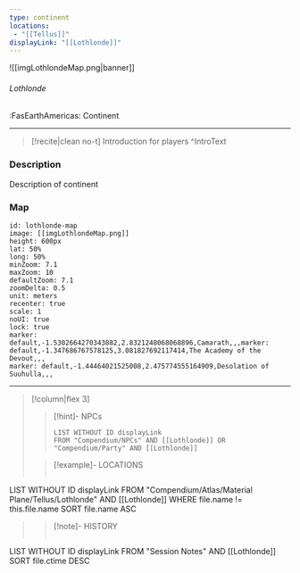 ```yaml
---
type: continent
locations:
 - "[[Tellus]]"
displayLink: "[[Lothlonde]]"
---
```


![[imgLothlondeMap.png|banner]]
###### Lothlonde
<span class="sub2">:FasEarthAmericas: Continent</span>

---

> [!recite|clean no-t]
>	Introduction for players
>^IntroText
	
### Description
Description of continent

### Map
```leaflet
id: lothlonde-map
image: [[imgLothlondeMap.png]]
height: 600px
lat: 50%
long: 50%
minZoom: 7.1
maxZoom: 10
defaultZoom: 7.1
zoomDelta: 0.5
unit: meters
recenter: true
scale: 1
noUI: true
lock: true
marker: default,-1.5302664270343882,2.8321248068068896,Camarath,,,marker: default,-1.347686767578125,3.081827692117414,The Academy of the Devout,,,
marker: default,-1.44464021525008,2.475774555164909,Desolation of Suuhulla,,,

```

---

> [!column|flex 3]
>> [!hint]-  NPCs
>>```dataview
>>LIST WITHOUT ID displayLink
>>FROM "Compendium/NPCs" AND [[Lothlonde]] OR "Compendium/Party" AND [[Lothlonde]] 
> 
>> [!example]- LOCATIONS
>>```dataview
LIST WITHOUT ID displayLink
FROM "Compendium/Atlas/Material Plane/Tellus/Lothlonde" AND [[Lothlonde]]
WHERE file.name != this.file.name
SORT file.name ASC
>
>> [!note]- HISTORY
>>```dataview
LIST WITHOUT ID displayLink
FROM "Session Notes" AND [[Lothlonde]]
SORT file.ctime DESC